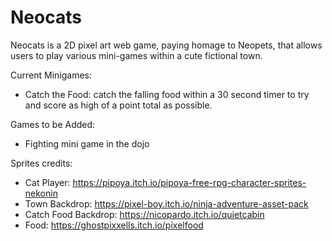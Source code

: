 # Neocats

Neocats is a 2D pixel art web game, paying homage to Neopets, that allows users to play various mini-games within a cute fictional town.

Current Minigames:
- Catch the Food: catch the falling food within a 30 second timer to try and score as high of a point total as possible.

Games to be Added:
- Fighting mini game in the dojo

Sprites credits:
- Cat Player: https://pipoya.itch.io/pipoya-free-rpg-character-sprites-nekonin
- Town Backdrop: https://pixel-boy.itch.io/ninja-adventure-asset-pack
- Catch Food Backdrop: https://nicopardo.itch.io/quietcabin
- Food: https://ghostpixxells.itch.io/pixelfood
